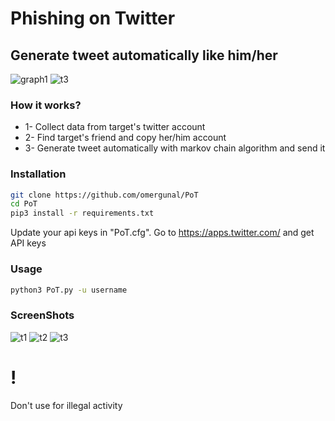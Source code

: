 # Phishing on Twitter

## Generate tweet automatically like him/her

![graph1](https://github.com/omergunal/T/blob/master/img/12.png) ![t3](https://github.com/omergunal/PoT/blob/master/img/t3.png)

### How it works?

- 1- Collect data from target's twitter account
- 2- Find target's friend and copy her/him account
- 3- Generate tweet automatically with markov chain algorithm and send it

### Installation

```bash
git clone https://github.com/omergunal/PoT
cd PoT
pip3 install -r requirements.txt
```

Update your api keys in "PoT.cfg". Go to <https://apps.twitter.com/> and get API keys

### Usage

```bash
python3 PoT.py -u username
```

### ScreenShots

![t1](https://github.com/omergunal/PoT/blob/master/img/t1.png) ![t2](https://github.com/omergunal/PoT/blob/master/img/t2.png) ![t3](https://github.com/omergunal/PoT/blob/master/img/t3.png)

# !

Don't use for illegal activity
